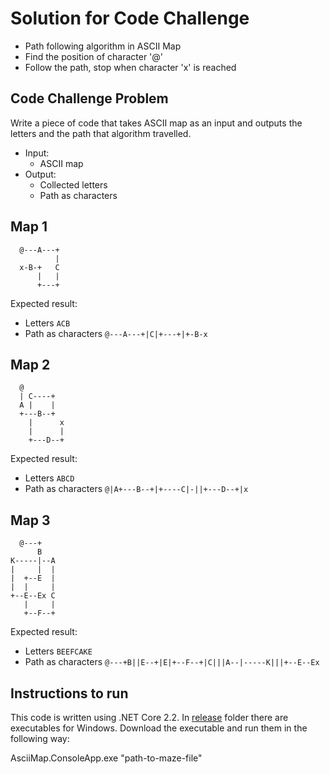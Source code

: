 # Solution for Code Challenge

- Path following algorithm in ASCII Map
- Find the position of character '@'
- Follow the path, stop when character 'x' is reached

## Code Challenge Problem

Write a piece of code that takes ASCII map as an input and outputs the letters and the path that algorithm travelled.

  - Input: 
    - ASCII map
  - Output:
    - Collected letters
    - Path as characters

## Map 1

```
  @---A---+
          |
  x-B-+   C
      |   |
      +---+
```

Expected result: 
- Letters ```ACB```
- Path as characters ```@---A---+|C|+---+|+-B-x```

## Map 2

```
  @
  | C----+
  A |    |
  +---B--+
    |      x
    |      |
    +---D--+
```

Expected result: 
- Letters ```ABCD```
- Path as characters ```@|A+---B--+|+----C|-||+---D--+|x```

## Map 3

```
  @---+
      B
K-----|--A
|     |  |
|  +--E  |
|  |     |
+--E--Ex C
   |     |
   +--F--+
 ```

Expected result: 
- Letters ```BEEFCAKE```
- Path as characters ```@---+B||E--+|E|+--F--+|C|||A--|-----K|||+--E--Ex```

## Instructions to run

This code is written using .NET Core 2.2.
In [release](https://github.com/brunoslav/AsciiMap/releases/) folder there are executables for Windows.
Download the executable and run them in the following way:

AsciiMap.ConsoleApp.exe "path-to-maze-file"

